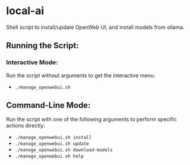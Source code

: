# local-ai
Shell script to install/update OpenWeb UI, and install models from ollama.

## Running the Script:

### Interactive Mode:
Run the script without arguments to get the interactive menu:

  - `./manage_openwebui.sh`

## Command-Line Mode:

Run the script with one of the following arguments to perform specific actions directly:

  - `./manage_openwebui.sh install`
  - `./manage_openwebui.sh update`
  - `./manage_openwebui.sh download-models`
  - `./manage_openwebui.sh help`
